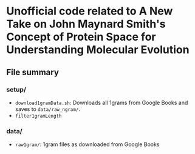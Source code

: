 # Unofficial code related to A New Take on John Maynard Smith's Concept of Protein Space for Understanding Molecular Evolution

## File summary

### setup/

- `download1gramData.sh`: Downloads all 1grams from Google Books and saves to `data/raw_ngram/`.
- `filter1gramLength`

### data/

- `raw1gram/`: 1gram files as downloaded from Google Books
